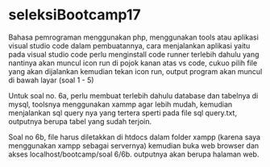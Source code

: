 # seleksiBootcamp17

Bahasa pemrograman menggunakan php, menggunakan tools atau aplikasi visual studio code dalam pembuatannya, cara menjalankan aplikasi yaitu pada visual studio code perlu menginstall code runner terlebih dahulu yang nantinya akan muncul icon run di pojok kanan atas vs code, cukuo pilih file yang akan dijalankan kemudian tekan icon run, output program akan muncul di bawah layar (soal 1 - 5)

Untuk soal no. 6a, perlu membuat terlebih dahulu database dan tabelnya di mysql, toolsnya menggunakan xammp agar lebih mudah, kemudian menjalankan sql query nya yang tertera sperti pada file sql query.txt, outputnya berupa tabel yang sudah terjoin.

Soal no 6b, file harus diletakkan di htdocs dalam folder xampp (karena saya menggunakan xampp sebagai servernya) kemudian buka web browser dan akses localhost/bootcamp/soal 6/6b. outputnya akan berupa halaman web.
